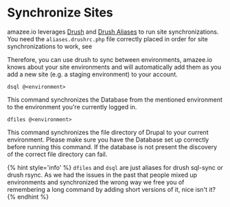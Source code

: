 # Synchronize Sites

amazee.io leverages [Drush](http://www.drush.org/) and [Drush Aliases](http://docs.drush.org/en/master/shellaliases/?highlight=alias) to run site synchronizations. You need the `aliases.drushrc.php` file correctly placed in order for site synchronizations to work, see 

Therefore, you can use drush to sync between environments, amazee.io knows about your site environments and will automatically add them as you add a new site (e.g. a staging environment) to your account.

```
dsql @<environment>
```
This command synchronizes the Database from the mentioned environment to the environment you're currently logged in.


```
dfiles @<environment>
```

This command synchronizes the file directory of Drupal to your current environment. Please make sure you have the Database set up correctly before running this command. If the database is not present the discovery of the correct file directory can fail.

{% hint style='info' %}
`dfiles` and `dsql` are just  aliases for drush sql-sync or drush rsync. As we had the issues in the past that people mixed up environments and synchronized the wrong way we free you of remembering a long command by adding short versions of it, nice isn't it?
{% endhint %}
